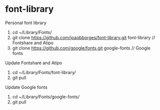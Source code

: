 # font-library
Personal font library

1. cd ~/Library/Fonts/
2. git clone https://github.com/joaobborges/font-library.git font-library // Fontshare and Atipo
3. git clone https://github.com/google/fonts.git google-fonts // Google fonts

Update Fontshare and Atipo
1. cd ~/Library/Fonts/font-library/
2. git pull

Update Google fonts
1. cd ~/Library/Fonts/google-fonts/
2. git pull
